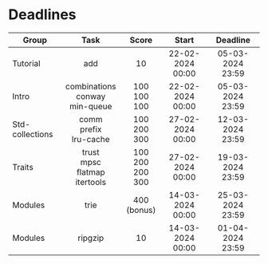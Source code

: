 # Deadlines

| Group           | Task                                  | Score                    | Start            | Deadline         |
| ----------------|:-------------------------------------:|:------------------------:|:----------------:|:----------------:|
| Tutorial        | add                                   | 10                       | 22-02-2024 00:00 | 05-03-2024 23:59 |
| Intro           | combinations<br>conway<br>min-queue   | 100<br>100<br>100        | 22-02-2024 00:00 | 05-03-2024 23:59 |
| Std-collections | comm<br>prefix<br>lru-cache           | 100<br>200<br>300        | 27-02-2024 00:00 | 12-03-2024 23:59 |
| Traits          | trust<br>mpsc<br>flatmap<br>itertools | 100<br>200<br>200<br>300 | 27-02-2024 00:00 | 19-03-2024 23:59 |
| Modules         | trie                                  | 400 (bonus)              | 14-03-2024 00:00 | 25-03-2024 23:59 |
| Modules         | ripgzip                               | 10                       | 14-03-2024 00:00 | 01-04-2024 23:59 |
